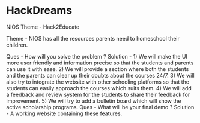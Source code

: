 # HackDreams
NIOS Theme - Hack2Educate

Theme - NIOS has all the resources parents need to homeschool their children.

Ques - How will you solve the problem ?
Solution - 1) We will make the UI more user friendly and information precise so that the students and parents can use it with ease.
           2) We will provide a section where both the students and the parents can clear up their doubts about the courses 24/7.
           3) We will also try to integrate the website with other schooling platforms so that the students can easily approach the courses which suits them.
           4) We will add a feedback and review system for the students to share their feedback for improvement.
           5) We will try to add a bulletin board which will show the active scholarship programs.
Ques - What will be your final demo ?
Solution - A working website containing these features.
           
